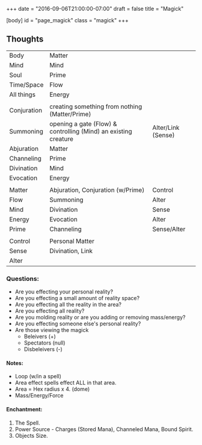 +++
date = "2016-09-06T21:00:00-07:00"
draft = false
title = "Magick"

[body]
	id = "page_magick"
	class = "magick"
+++

Thoughts
--------

<table>
	<tbody>
		<tr>
			<td>Body</td>
			<td>Matter</td>
			<td></td>
		</tr>
		<tr>
			<td>Mind</td>
			<td>Mind</td>
			<td></td>
		</tr>
		<tr>
			<td>Soul</td>
			<td>Prime</td>
			<td></td>
		</tr>
		<tr>
			<td>Time/Space</td>
			<td>Flow</td>
			<td></td>
		</tr>
		<tr>
			<td>All things</td>
			<td>Energy</td>
			<td></td>
		</tr>
		<tr>
			<td colspan="3"></td>
		</tr>
		<tr>
			<td>Conjuration</td>
			<td>creating something from nothing (Matter/Prime)</td>
			<td></td>
		</tr>
		<tr>
			<td>Summoning</td>
			<td>opening a gate (Flow) &amp; controlling (Mind) an existing creature</td>
			<td>Alter/Link (Sense)</td>
		</tr>
		<tr>
			<td>Abjuration</td>
			<td>Matter</td>
			<td></td>
		</tr>
		<tr>
			<td>Channeling</td>
			<td>Prime</td>
			<td></td>
		</tr>
		<tr>
			<td>Divination</td>
			<td>Mind</td>
			<td></td>
		</tr>
		<tr>
			<td>Evocation</td>
			<td>Energy</td>
			<td></td>
		</tr>
		<tr>
			<td colspan="3"></td>
		</tr>
		<tr>
			<td>Matter</td>
			<td>Abjuration, Conjuration (w/Prime)</td>
			<td>Control</td>
		</tr>
		<tr>
			<td>Flow</td>
			<td>Summoning</td>
			<td>Alter</td>
		</tr>
		<tr>
			<td>Mind</td>
			<td>Divination</td>
			<td>Sense</td>
		</tr>
		<tr>
			<td>Energy</td>
			<td>Evocation</td>
			<td>Alter</td>
		</tr>
		<tr>
			<td>Prime</td>
			<td>Channeling</td>
			<td>Sense/Alter</td>
		</tr>
		<tr>
			<td colspan="3"></td>
		</tr>
		<tr>
			<td>Control</td>
			<td>Personal Matter</td>
			<td></td>
		</tr>
		<tr>
			<td>Sense</td>
			<td>Divination, Link</td>
			<td></td>
		</tr>
		<tr>
			<td>Alter</td>
			<td></td>
			<td></td>
		</tr>
	</tbody>
</table>

### Questions:

* Are you effecting your personal reality?
* Are you effecting a small amount of reality space?
* Are you effecting all the reality in the area?
* Are you effecting all reality?
* Are you molding reality or are you adding or removing mass/energy?
* Are you effecting someone else's personal reality?
* Are those viewing the magick
	* Beleivers (+)
	* Spectators (null)
	* Disbeleivers (-)



#### Notes:

* Loop (w/in a spell)
* Area effect spells effect ALL in that area.
* Area = Hex radius x 4. (dome)
* Mass/Energy/Force

#### Enchantment:

1. The Spell.
2. Power Source - Charges (Stored Mana), Channeled Mana, Bound Spirit.
3. Objects Size.






